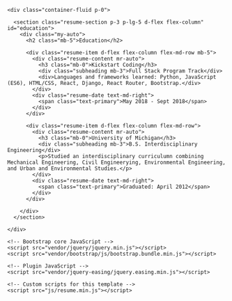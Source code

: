 

    <div class="container-fluid p-0">
     
      <section class="resume-section p-3 p-lg-5 d-flex flex-column" id="education">
        <div class="my-auto">
          <h2 class="mb-5">Education</h2>

          <div class="resume-item d-flex flex-column flex-md-row mb-5">
            <div class="resume-content mr-auto">
              <h3 class="mb-0">Kickstart Coding</h3>
              <div class="subheading mb-3">Full Stack Program Track</div>
              <div>Languages and frameworks learned: Python, JavaScript (ES6), HTML/CSS, React, Django, React Router, Bootstrap.</div>
            </div>
            <div class="resume-date text-md-right">
              <span class="text-primary">May 2018 - Sept 2018</span>
            </div>
          </div>

          <div class="resume-item d-flex flex-column flex-md-row">
            <div class="resume-content mr-auto">
              <h3 class="mb-0">University of Michigan</h3>
              <div class="subheading mb-3">B.S. Interdisciplinary Engineering</div>
              <p>Studied an interdisciplinary curriculumn combining Mechanical Engineering, Civil Engineerying, Environmental Engineering, and Urban and Environmental Studies.</p>
            </div>
            <div class="resume-date text-md-right">
              <span class="text-primary">Graduated: April 2012</span>
            </div>
          </div>

        </div>
      </section>
     
    </div>

    <!-- Bootstrap core JavaScript -->
    <script src="vendor/jquery/jquery.min.js"></script>
    <script src="vendor/bootstrap/js/bootstrap.bundle.min.js"></script>

    <!-- Plugin JavaScript -->
    <script src="vendor/jquery-easing/jquery.easing.min.js"></script>

    <!-- Custom scripts for this template -->
    <script src="js/resume.min.js"></script>
